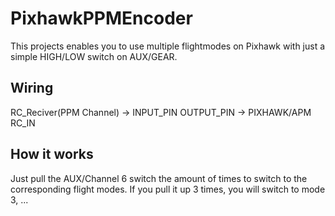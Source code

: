 # PixhawkPPMEncoder

This projects enables you to use multiple flightmodes on Pixhawk with just a simple HIGH/LOW switch on AUX/GEAR.

## Wiring

RC_Reciver(PPM Channel) -> INPUT_PIN
OUTPUT_PIN -> PIXHAWK/APM RC_IN

## How it works

Just pull the AUX/Channel 6 switch the amount of times to switch to the corresponding flight modes. If you pull it up 3 times, you will switch to mode 3, ...
